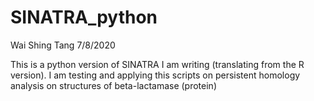 # SINATRA_python

Wai Shing Tang 7/8/2020

This is a python version of SINATRA I am writing (translating from the R version). I am testing and applying this scripts on persistent homology analysis on structures of beta-lactamase (protein)
